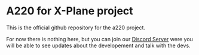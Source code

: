# A220 for X-Plane project

This is the official github repository for the a220 project.

For now there is nothing here, but you can join our [Discord Server](https://discord.gg/MEP42GS) were you will be able to see updates about the developement and talk with the devs.

